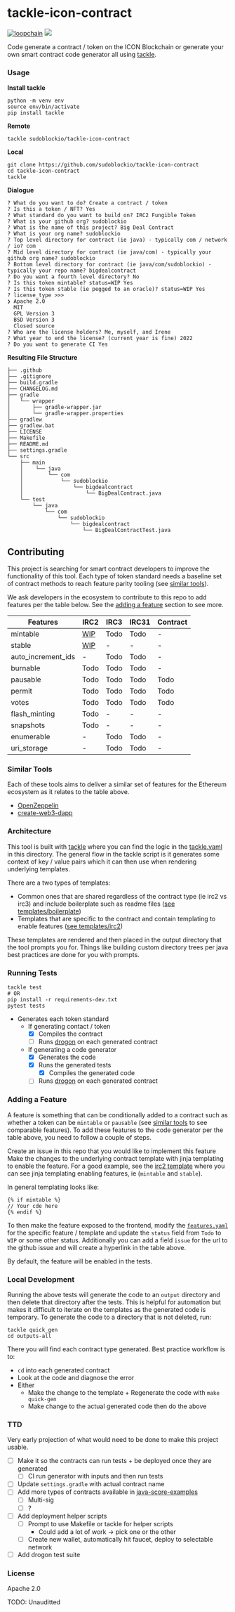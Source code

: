# tackle-icon-contract

[![loopchain](https://img.shields.io/badge/ICON-API-blue?logoColor=white&logo=icon&labelColor=31B8BB)](https://shields.io)
![](https://github.com/sudoblockio/tackle-icon-sc-poc/workflows/push-main/badge.svg?branch=main)

Code generate a contract / token on the ICON Blockchain or generate your own smart contract code generator all using [tackle](https://github.com/sudoblockio/tackle).

### Usage

**Install tackle**

```shell
python -m venv env 
source env/bin/activate
pip install tackle 
```

**Remote**

```shell
tackle sudoblockio/tackle-icon-contract
```

**Local**

```shell
git clone https://github.com/sudoblockio/tackle-icon-contract
cd tackle-icon-contract
tackle 
```

**Dialogue**

```text
? What do you want to do? Create a contract / token
? Is this a token / NFT? Yes
? What standard do you want to build on? IRC2 Fungible Token
? What is your github org? sudoblockio
? What is the name of this project? Big Deal Contract
? What is your org name? sudoblockio
? Top level directory for contract (ie java) - typically com / network / io? com
? Mid level directory for contract (ie java/com) - typically your github org name? sudoblockio
? Bottom level directory for contract (ie java/com/sudoblockio) - typically your repo name? bigdealcontract
? Do you want a fourth level directory? No
? Is this token mintable? status=WIP Yes
? Is this token stable (ie pegged to an oracle)? status=WIP Yes
? license_type >>> 
❯ Apache 2.0
  MIT
  GPL Version 3
  BSD Version 3
  Closed source
? Who are the license holders? Me, myself, and Irene
? What year to end the license? (current year is fine) 2022
? Do you want to generate CI Yes
```

**Resulting File Structure**

```text
├── .github
├── .gitignore
├── build.gradle
├── CHANGELOG.md
├── gradle
│   └── wrapper
│       ├── gradle-wrapper.jar
│       └── gradle-wrapper.properties
├── gradlew
├── gradlew.bat
├── LICENSE
├── Makefile
├── README.md
├── settings.gradle
└── src
    ├── main
    │    └── java
    │        └── com
    │            └── sudoblockio
    │                └── bigdealcontract
    │                    └── BigDealContract.java
    └── test
        └── java
            └── com
                └── sudoblockio
                    └── bigdealcontract
                        └── BigDealContractTest.java
```

## Contributing

This project is searching for smart contract developers to improve the functionality of this tool. Each type of token standard needs a baseline set of contract methods to reach feature parity tooling (see [similar tools](#similar-tools)). 

We ask developers in the ecosystem to contribute to this repo to add features per the table below. See the [adding a feature](#adding-a-feature) section to see more. 

[//]: # (DO NOT MODIFY - Generate with `tackle features create_table`)
[//]: # (--start--)

| Features |  IRC2 | IRC3 | IRC31 | Contract |
| --- | --- |  --- |  --- |  --- | 
| mintable | [WIP](https://) |  Todo |  Todo |  - | 
| stable | [WIP](https://) |  - |  - |  - | 
| auto_increment_ids | - |  Todo |  Todo |  - | 
| burnable | Todo |  Todo |  Todo |  - | 
| pausable | Todo |  Todo |  Todo |  Todo | 
| permit | Todo |  Todo |  Todo |  Todo | 
| votes | Todo |  Todo |  Todo |  Todo | 
| flash_minting | Todo |  - |  - |  - | 
| snapshots | Todo |  - |  - |  - | 
| enumerable | - |  Todo |  Todo |  - | 
| uri_storage | - |  Todo |  Todo |  - | 

[//]: # (--end--)

### Similar Tools 

Each of these tools aims to deliver a similar set of features for the Ethereum ecosystem as it relates to the table above. 

- [OpenZeppelin](https://www.openzeppelin.com/)
- [create-web3-dapp](https://github.com/alchemyplatform/create-web3-dapp)

### Architecture

This tool is built with [tackle](https://github.com/sudoblockio/tackle) where you can find the logic in the [tackle.yaml](./tackle.yaml) in this directory. The general flow in the tackle script is it generates some context of key / value pairs which it can then use when rendering underlying templates.

There are a two types of templates:

- Common ones that are shared regardless of the contract type (ie irc2 vs irc3) and include boilerplate such as readme files ([see templates/boilerplate](./templates/boilerplate))
- Templates that are specific to the contract and contain templating to enable features ([see templates/irc2](./templates/irc2/main))

These templates are rendered and then placed in the output directory that the tool prompts you for. Things like building custom directory trees per java best practices are done for you with prompts. 

### Running Tests

```shell
tackle test 
# OR 
pip install -r requirements-dev.txt
pytest tests 
```

- Generates each token standard
  - If generating contact / token 
    - [x] Compiles the contract
    - [ ] Runs [drogon](https://github.com/icon-community/drogon) on each generated contract
  - If generating a code generator 
    - [x] Generates the code
    - [x] Runs the generated tests 
      - [x] Compiles the generated code 
    - [ ] Runs [drogon](https://github.com/icon-community/drogon) on each generated contract

### Adding a Feature 

A feature is something that can be conditionally added to a contract such as whether a token can be `mintable` or `pausable` (see [similar tools](#similar-tools) to see comparable features). To add these features to the code generator per the table above, you need to follow a couple of steps. 

Create an issue in this repo that you would like to implement this feature
Make the changes to the underlying contract template with jinja templating to enable the feature. For a good example, see the [irc2 template](https://github.com/sudoblockio/tackle-icon-contract/blob/main/templates/irc2/main/%7B%7Bproject_name_camel%7D%7D.java#L36) where you can see jinja templating enabling features, ie (`mintable` and `stable`).

In general templating looks like:

```text
{% if mintable %}
// Your cde here 
{% endif %}
```

To then make the feature exposed to the frontend, modify the [`features.yaml`](./features.yaml) for the specific feature / template and update the `status` field from `Todo` to `WIP` or some other status. Additionally you can add a field `issue` for the url to the github issue and will create a hyperlink in the table above.

By default, the feature will be enabled in the tests. 

### Local Development

Running the above tests will generate the code to an `output` directory and then delete that directory after the tests. This is helpful for automation but makes it difficult to iterate on the templates as the generated code is temporary. To generate the code to a directory that is not deleted, run:

```shell
tackle quick_gen
cd outputs-all
```

There you will find each contract type generated. Best practice workflow is to:

- `cd` into each generated contract
- Look at the code and diagnose the error
- Either
  - Make the change to the template + Regenerate the code with `make quick-gen`
  - Make change to the actual generated code then do the above

### TTD

Very early projection of what would need to be done to make this project usable.

- [ ] Make it so the contracts can run tests + be deployed once they are generated
    - [ ] CI run generator with inputs and then run tests
- [ ] Update `settings.gradle` with actual contract name
- [ ] Add more types of contracts available
  in [java-score-examples](https://github.com/icon-project/java-score-examples)
    - [ ] Multi-sig
    - [ ] ?
- [ ] Add deployment helper scripts
    - [ ] Prompt to use Makefile or tackle for helper scripts
        - Could add a lot of work -> pick one or the other
    - [ ] Create new wallet, automatically hit faucet, deploy to selectable network
- [ ] Add drogon test suite

### License

Apache 2.0

TODO: Unauditted 